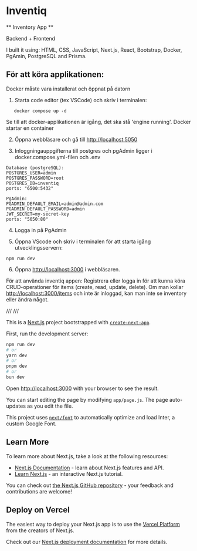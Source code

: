 # Inventiq
** Inventory App **

Backend + Frontend

I built it using: HTML, CSS, JavaScript, Next.js, React, Bootstrap, Docker, PgAmin, PostgreSQL and Prisma.

## För att köra applikationen:

Docker måste vara installerat och öppnat på datorn
1. Starta code editor (tex VSCode) och skriv i terminalen:
```
   docker compose up -d
```
Se till att docker-applikationen är igång, det ska stå 'engine running'. 
Docker startar en container

2. Öppna webbläsare och gå till [http://localhost:5050](http://localhost:5050)

3. Inloggningauppgifterna till postgres och pgAdmin ligger i docker.compose.yml-filen och .env

  ```
Database (postgreSQL):
  POSTGRES_USER=admin
  POSTGRES_PASSWORD=root
  POSTGRES_DB=inventiq
  ports: "6500:5432"

PgAdmin:
  PGADMIN_DEFAULT_EMAIL=admin@admin.com
  PGADMIN_DEFAULT_PASSWORD=admin
  JWT_SECRET=my-secret-key
  ports: "5050:80"
```

4. Logga in på PgAdmin

5. Öppna VScode och skriv i terminalen för att starta igång utvecklingsservern:

```
npm run dev
```

6. Öppna [http://localhost:3000](http://localhost:3000) i webbläsaren.

För att använda inventiq appen: 
Registrera eller logga in för att kunna köra CRUD-operationer för items (create, read, update, delete). Om man kollar [http://localhost:3000/items](http://localhost:3000/items) och inte är inloggad, kan man inte se inventory eller ändra något.

///
///


This is a [Next.js](https://nextjs.org/) project bootstrapped with [`create-next-app`](https://github.com/vercel/next.js/tree/canary/packages/create-next-app).

First, run the development server:

```bash
npm run dev
# or
yarn dev
# or
pnpm dev
# or
bun dev
```

Open [http://localhost:3000](http://localhost:3000) with your browser to see the result.

You can start editing the page by modifying `app/page.js`. The page auto-updates as you edit the file.

This project uses [`next/font`](https://nextjs.org/docs/basic-features/font-optimization) to automatically optimize and load Inter, a custom Google Font.

## Learn More

To learn more about Next.js, take a look at the following resources:

- [Next.js Documentation](https://nextjs.org/docs) - learn about Next.js features and API.
- [Learn Next.js](https://nextjs.org/learn) - an interactive Next.js tutorial.

You can check out [the Next.js GitHub repository](https://github.com/vercel/next.js/) - your feedback and contributions are welcome!

## Deploy on Vercel

The easiest way to deploy your Next.js app is to use the [Vercel Platform](https://vercel.com/new?utm_medium=default-template&filter=next.js&utm_source=create-next-app&utm_campaign=create-next-app-readme) from the creators of Next.js.

Check out our [Next.js deployment documentation](https://nextjs.org/docs/deployment) for more details.
